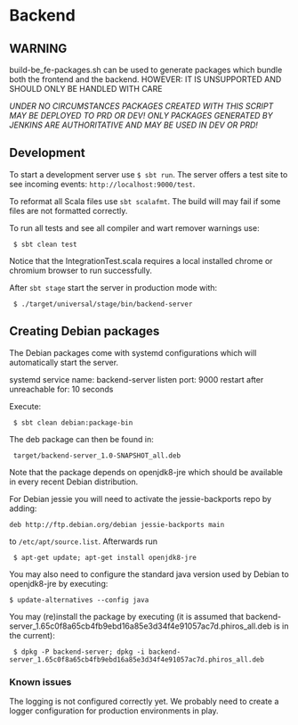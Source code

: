 # Backend

## WARNING

build-be_fe-packages.sh can be used to generate packages which bundle
both the frontend and the backend.
HOWEVER: IT IS UNSUPPORTED AND SHOULD ONLY BE HANDLED WITH CARE

*UNDER NO CIRCUMSTANCES PACKAGES CREATED WITH THIS SCRIPT MAY BE DEPLOYED TO PRD OR DEV!*
*ONLY PACKAGES GENERATED BY JENKINS ARE AUTHORITATIVE AND MAY BE USED IN DEV OR PRD!*

## Development

To start a development server use `$ sbt run`. The server offers a test site to see incoming events: `http://localhost:9000/test`.

To reformat all Scala files use `sbt scalafmt`. The build will may fail if some files are not formatted correctly.

To run all tests and see all compiler and wart remover warnings use:

```
 $ sbt clean test
```

Notice that the IntegrationTest.scala requires a local installed chrome or chromium browser to run successfully.

After `sbt stage` start the server in production mode with:

```
 $ ./target/universal/stage/bin/backend-server
```

## Creating Debian packages

The Debian packages come with systemd configurations which will automatically
start the server. 
 
systemd service name: backend-server
listen port: 9000
restart after unreachable for: 10 seconds

Execute:
```
 $ sbt clean debian:package-bin
```

The deb package can then be found in:
```
 target/backend-server_1.0-SNAPSHOT_all.deb
```

Note that the package depends on openjdk8-jre which should be available
in every recent Debian distribution.

For Debian jessie you will need to activate the
jessie-backports repo by adding:

```
deb http://ftp.debian.org/debian jessie-backports main
```

to ```/etc/apt/source.list```. Afterwards run
```
 $ apt-get update; apt-get install openjdk8-jre
```

You may also need to configure the standard java version used by Debian
to openjdk8-jre by executing:
 ```
 $ update-alternatives --config java
 ```

You may (re)install the package by executing (it is assumed that 
backend-server_1.65c0f8a65cb4fb9ebd16a85e3d34f4e91057ac7d.phiros_all.deb is in the current):
```
 $ dpkg -P backend-server; dpkg -i backend-server_1.65c0f8a65cb4fb9ebd16a85e3d34f4e91057ac7d.phiros_all.deb 
```

### Known issues
The logging is not configured correctly yet. We probably need to create a 
logger configuration for production environments in play.
